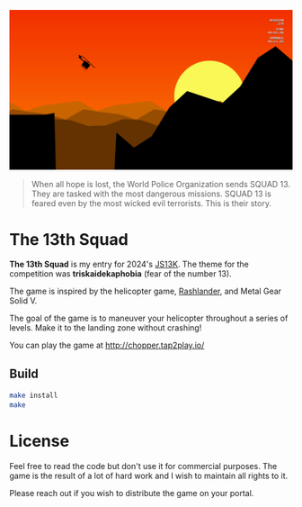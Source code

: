 <p align="center">
<img src="/assets/gameplay-screenshot.png">
</p>

> When all hope is lost, the World Police Organization sends SQUAD 13.
> They are tasked with the most dangerous missions.
> SQUAD 13 is feared even by the most wicked evil terrorists.
> This is their story.

# The 13th Squad

**The 13th Squad** is my entry for 2024's [JS13K](https://js13kgames.com/).
The theme for the competition was **triskaidekaphobia** (fear of the number 13).

The game is inspired by the helicopter game, [Rashlander](https://store.steampowered.com/app/1054270/RASHLANDER/), and Metal Gear Solid V.

The goal of the game is to maneuver your helicopter throughout a series of levels. Make it to the landing zone without crashing!

You can play the game at http://chopper.tap2play.io/

## Build

```sh
make install
make
```

# License

Feel free to read the code but don't use it for commercial purposes. The game is the result of a lot of hard work and I wish to maintain all rights to it.

Please reach out if you wish to distribute the game on your portal.

